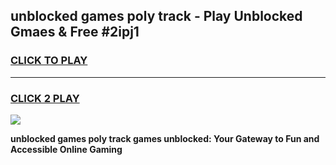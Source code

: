 
## unblocked games poly track - Play Unblocked Gmaes & Free #2ipj1
<h3>
<a href="https://premium.freeplayer.one?title=unblocked_games_poly_track&ref=03M">CLICK TO PLAY</a></h3>
<hr>

<h3>
<a href="https://premium.freeplayer.one?title=unblocked_games_poly_track&ref=03M">CLICK 2 PLAY</a>
  
</h3>

<a href="https://premium.freeplayer.one?title=unblocked_games_poly_track&ref=03M"><img src="https://clearcache.store/games.png"></a>


**unblocked games poly track games unblocked: Your Gateway to Fun and Accessible Online Gaming**
